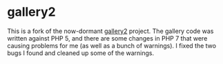 # gallery2

This is a fork of the now-dormant [gallery2](http://galleryproject.org/) project.  The gallery code was written against PHP 5, and there are some changes in PHP 7 that were causing problems for me (as well as a bunch of warnings).  I fixed the two bugs I found and cleaned up some of the warnings.
